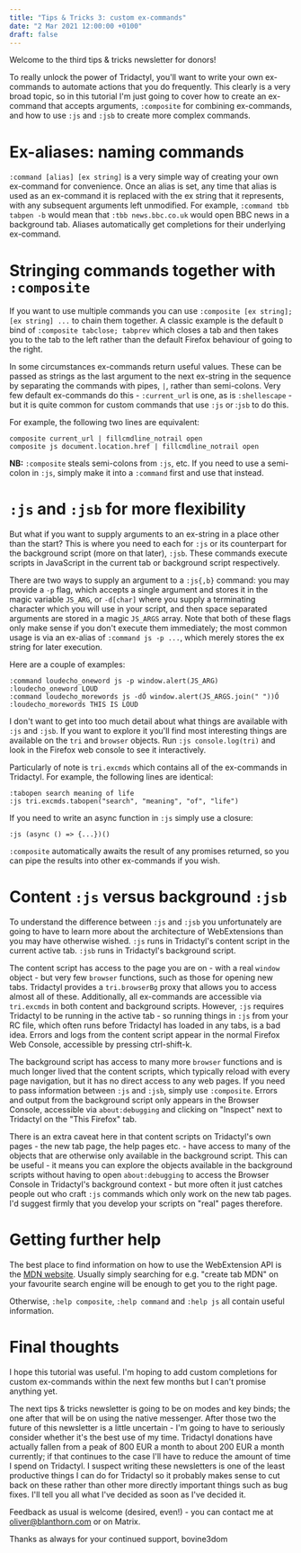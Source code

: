 ```yaml
---
title: "Tips & Tricks 3: custom ex-commands"
date: "2 Mar 2021 12:00:00 +0100"
draft: false
---
```



Welcome to the third tips & tricks newsletter for donors!

To really unlock the power of Tridactyl, you'll want to write your own ex-commands to automate actions that you do frequently. This clearly is a very broad topic, so in this tutorial I'm just going to cover how to create an ex-command that accepts arguments, `:composite` for combining ex-commands, and how to use `:js` and `:jsb` to create more complex commands.

# Ex-aliases: naming commands

`:command [alias] [ex string]` is a very simple way of creating your own ex-command for convenience. Once an alias is set, any time that alias is used as an ex-command it is replaced with the ex string that it represents, with any subsequent arguments left unmodified. For example, `:command tbb tabpen -b` would mean that `:tbb news.bbc.co.uk` would open BBC news in a background tab. Aliases automatically get completions for their underlying ex-command.

# Stringing commands together with `:composite`

If you want to use multiple commands you can use `:composite [ex string]; [ex string] ...` to chain them together. A classic example is the default `D` bind of `:composite tabclose; tabprev` which closes a tab and then takes you to the tab to the left rather than the default Firefox behaviour of going to the right.

In some circumstances ex-commands return useful values. These can be passed as strings as the last argument to the next ex-string in the sequence by separating the commands with pipes, `|`, rather than semi-colons. Very few default ex-commands do this - `:current_url` is one, as is `:shellescape` - but it is quite common for custom commands that use `:js` or :`jsb` to do this.

For example, the following two lines are equivalent:

```
composite current_url | fillcmdline_notrail open
composite js document.location.href | fillcmdline_notrail open
```

**NB:** `:composite` steals semi-colons from `:js`, etc. If you need to use a semi-colon in `:js`, simply make it into a `:command` first and use that instead.

# `:js` and `:jsb` for more flexibility

But what if you want to supply arguments to an ex-string in a place other than the start? This is where you need to each for `:js` or its counterpart for the background script (more on that later), `:jsb`. These commands execute scripts in JavaScript in the current tab or background script respectively.

There are two ways to supply an argument to a `:js{,b}` command: you may provide a `-p` flag, which accepts a single argument and stores it in the magic variable `JS_ARG`, or `-d[char]` where you supply a terminating character which you will use in your script, and then space separated arguments are stored in a magic `JS_ARGS` array. Note that both of these flags only make sense if you don't execute them immediately; the most common usage is via an ex-alias of `:command js -p ...`, which merely stores the ex string for later execution.

Here are a couple of examples:

```
:command loudecho_oneword js -p window.alert(JS_ARG)
:loudecho_oneword LOUD
:command loudecho_morewords js -dŐ window.alert(JS_ARGS.join(" "))Ő
:loudecho_morewords THIS IS LOUD
```

I don't want to get into too much detail about what things are available with `:js` and `:jsb`. If you want to explore it you'll find most interesting things are available on the `tri` and `browser` objects. Run `:js console.log(tri)` and look in the Firefox web console to see it interactively.

Particularly of note is `tri.excmds` which contains all of the ex-commands in Tridactyl. For example, the following lines are identical:

```
:tabopen search meaning of life
:js tri.excmds.tabopen("search", "meaning", "of", "life")
```

If you need to write an async function in `:js` simply use a closure:

```
:js (async () => {...})()
```

`:composite` automatically awaits the result of any promises returned, so you can pipe the results into other ex-commands if you wish.

# Content `:js` versus background `:jsb`

To understand the difference between `:js` and `:jsb` you unfortunately are going to have to learn more about the architecture of WebExtensions than you may have otherwise wished. `:js` runs in Tridactyl's content script in the current active tab. `:jsb` runs in Tridactyl's background script.

The content script has access to the page you are on - with a real `window` object - but very few `browser` functions, such as those for opening new tabs. Tridactyl provides a `tri.browserBg` proxy that allows you to access almost all of these. Additionally, all ex-commands are accessible via `tri.excmds` in both content and background scripts. However, `:js` requires Tridactyl to be running in the active tab - so running things in `:js` from your RC file, which often runs before Tridactyl has loaded in any tabs, is a bad idea. Errors and logs from the content script appear in the normal Firefox Web Console, accessible by pressing ctrl-shift-k.

The background script has access to many more `browser` functions and is much longer lived that the content scripts, which typically reload with every page navigation, but it has no direct access to any web pages. If you need to pass information between `:js` and `:jsb`, simply use `:composite`. Errors and output from the background script only appears in the Browser Console, accessible via `about:debugging` and clicking on "Inspect" next to Tridactyl on the "This Firefox" tab.

There is an extra caveat here in that content scripts on Tridactyl's own pages - the new tab page, the help pages etc. - have access to many of the objects that are otherwise only available in the background script. This can be useful - it means you can explore the objects available in the background scripts without having to open `about:debugging` to access the Browser Console in Tridactyl's background context - but more often it just catches people out who craft `:js` commands which only work on the new tab pages. I'd suggest firmly that you develop your scripts on "real" pages therefore.

# Getting further help

The best place to find information on how to use the WebExtension API is the [MDN website](https://developer.mozilla.org/en-US/docs/Mozilla/Add-ons/WebExtensions). Usually simply searching for e.g. "create tab MDN" on your favourite search engine will be enough to get you to the right page.

Otherwise, `:help composite`, `:help command` and `:help js` all contain useful information.

# Final thoughts

I hope this tutorial was useful. I'm hoping to add custom completions for custom ex-commands within the next few months but I can't promise anything yet.

The next tips & tricks newsletter is going to be on modes and key binds; the one after that will be on using the native messenger. After those two the future of this newsletter is a little uncertain - I'm going to have to seriously consider whether it's the best use of my time. Tridactyl donations have actually fallen from a peak of 800 EUR a month to about 200 EUR a month currently; if that continues to the case I'll have to reduce the amount of time I spend on Tridactyl. I suspect writing these newsletters is one of the least productive things I can do for Tridactyl so it probably makes sense to cut back on these rather than other more directly important things such as bug fixes. I'll tell you all what I've decided as soon as I've decided it.

Feedback as usual is welcome (desired, even!) - you can contact me at oliver@blanthorn.com or on Matrix.

Thanks as always for your continued support, bovine3dom
